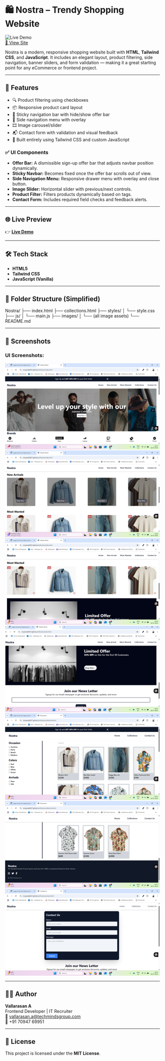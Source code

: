 # 🛍️ Nostra – Trendy Shopping Website

![Live Demo](https://img.shields.io/badge/Live-Demo-green?style=for-the-badge&logo=github&logoColor=white)  
[🔗 View Site](https://mrpanda0427.github.io/Nostra/)

Nostra is a modern, responsive shopping website built with **HTML**, **Tailwind CSS**, and **JavaScript**. It includes an elegant layout, product filtering, side navigation, banner sliders, and form validation — making it a great starting point for any eCommerce or frontend project.

---

## 🚀 Features

- 🔍 Product filtering using checkboxes
- 📦 Responsive product card layout
- 🧭 Sticky navigation bar with hide/show offer bar
- 📱 Side navigation menu with overlay
- 🎞️ Image carousel/slider
- 📬 Contact form with validation and visual feedback
- 🧵 Built entirely using Tailwind CSS and custom JavaScript

### ✅ UI Components

- **Offer Bar:** A dismissible sign-up offer bar that adjusts navbar position dynamically.
- **Sticky Navbar:** Becomes fixed once the offer bar scrolls out of view.
- **Side Navigation Menu:** Responsive drawer menu with overlay and close button.
- **Image Slider:** Horizontal slider with previous/next controls.
- **Product Filter:** Filters products dynamically based on tags.
- **Contact Form:** Includes required field checks and feedback alerts.

---

## 🌐 Live Preview

👉 **[Live Demo](https://mrpanda0427.github.io/Nostra/)**

---

## 🛠️ Tech Stack

- **HTML5**
- **Tailwind CSS**
- **JavaScript (Vanilla)**

---

## 📂 Folder Structure (Simplified)

Nostra/
├── index.html
├── collections.html
├── styles/
│ └── style.css
├── js/
│ └── main.js
├── images/
│ └── (all image assets)
└── README.md

---

## 📸 Screenshots

### UI Screenshots:
![Screenshot 1](linkedinNostra1.png)  
![Screenshot 2](linkedinNostra2.png)  
![Screenshot 3](linkedInnostra3.png)  
![Screenshot 4](linkedInNostra4.png)  
![Screenshot 5](linkedInNostra.5.png)  
![Screenshot 6](linkedInnostra.6.png)  
![Screenshot 7](linkedInNostra.7.png)

---

## 🙋‍♂️ Author

**Vallarasan A**  
Frontend Developer | IT Recruiter  
📧 vallarasan.a@techmindsgroup.com  
📱 +91 70947 69951

---

## 📝 License

This project is licensed under the **MIT License**.
